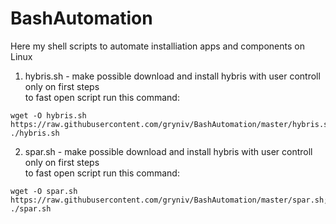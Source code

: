 # BashAutomation

Here my shell scripts to automate installiation apps and components on Linux

1. hybris.sh - make possible download and install hybris with user controll only on first steps <br />
to fast open script run this command:
```
wget -O hybris.sh https://raw.githubusercontent.com/gryniv/BashAutomation/master/hybris.sh;. ./hybris.sh
```

2. spar.sh - make possible download and install hybris with user controll only on first steps <br />
to fast open script run this command:
```
wget -O spar.sh https://raw.githubusercontent.com/gryniv/BashAutomation/master/spar.sh;. ./spar.sh
```
